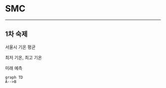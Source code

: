 # SMC
-----------------------------------------------------------------------------

## 1차 숙제
서울시 기온 평균

최저 기온, 최고 기온

미래 예측


```mermaid
graph TD
A-->B
```

